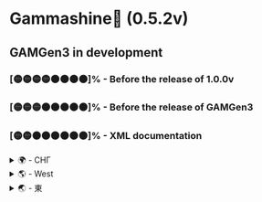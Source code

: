 # Gammashine💛 (0.5.2v)
##  GAMGen3 in development

### [🟡🟡🟡🟡⚫⚫⚫⚫]% - Before the release of 1.0.0v  
### [🟡🟡🟡⚫⚫⚫⚫⚫]% - Before the release of GAMGen3  
### [🟡🟡⚫⚫⚫⚫⚫⚫]% - XML documentation    

<details>
  <summary>🌍 - СНГ</summary>

💛 Кошачья библиотчека в совокупе с системой GAM - Модульная архитектура Гаммы.
- Данная библиотека сделана любителем для собственных нужд и своих идей. Библиотека открыта для любого желающего, если вам понравится моя концепция разработки видеоигр❗❗❗

🔶 Понимание концепции:
- Модульность - Я стараюсь с каждым разом делать больше упор на самобытность всех систем, так как у меня все состоит из модулей
- Изменчивость - В системе я предусматриваю изменчивость всего, чего я могу реализовать. Например модули могут менять свое состояние тем самым открывая собственные возможности и повышая производительность без каких либо усилий
- Унификация - Здесь практически везде используются собственный стандарт именования и построения. При построении проекта он сам по себе начинает документировать из-за единоличного API. Есть конечно некоторые механизмы которые выбиваются вне самой системы, но стараюсь их всех подогнать в одну сторону. Практически все унаследовано от интерфейсов, которые используются таким образом, что описывают и стандартизируют проект, если конечно же все написано на Мастермайндах.
- Модифицируемость - Позволяет стараться по минимум изменять или даже добавлять вовсе новый функционал без лишнего затрагивания других мест
- Простота - Система не делается таким образом, чтобы "красоваться" ее сложностью и не пониманию других. Изначально вся задумка и начиналась с того, чтобы упростить написание проектов. Также в системе сложно запутаться, так как в основном она имеет 5 звеньев везде, если вы пишите по ее стандартам. Синхронизация данных может оказаться самой мудренной частью, но если следовать именованию и концепции данных (как описано ниже) - запутанность будет сводится к минимуму.

🔶 Понимание системы:
0) 0_RulecoreSupremind - Вся назовем ее архитектура и ее особенности начинаются отсюда. На самом деле это такая же система (4_Mastermind), но имеет нюанс - он проигрывает другие системы и имеет немного отличий в структуре, так как в системе предусмотренно изменчивость состояний, о чем пойдет речь дальше. По строение и понимаю это тоже самое, что и другие системы. Не смотря на то, что все системы унаследованы от MonoBehaviour, только RulecoreSupremind использует его методы, нежели другие, хотя все системы могут проиграть самих себя.
1) 1_Fold - Данные, они же "Складки" - что намекает на их изменчивость. Изначально концепция всей системы начиналась с модульного оригами, что кстати по сути и остается в ее сердцевине, пусть и не так вызывающе. Отличие данных является в том, что они практически все публичны. Я решила, что к данным пусть будут иметь доступ все, ибо запутаться в этом очень сложно. Также большой акцент на переиспользовании тех же данных, которые имеются в других модулях (2_Module). Данные делятся на 4 вида:
  - Mod2ata - Данные, которые относятся конкретно к модулю для описания его изменчивости (GAMGen3 с модулем - IMultipurposeModulable).
  - Fold - Данные, которые требуются для работы самого модуля, они имеют в себе суть привязанности к самому модулю. Такие данные именуются как - FishFold.
  - Bind - Данные, которые требуются для дополнительной работы модуля извне (суть переиспользования других данных). В дальнейшем их нужно синхронизировать. Такие данные именуются как - FishBind.
  - Info - Данные, которые предоставляются модулем для удобного использования другим системам и модулям, которые в свою очередь становятся Bind-данными. Но есть нюанс - данный тип данных никак не участвует в работе модуля, откуда они были созданы изначально. Такие данные именуются как - FishInformation.
2) 2_Module - Модули нужны для реализации функционала систем. Они имеют очень короткую отвественность и отвечают только за свой контекст. Модули в основном проигрываются системой. Модули в принципе не привязаны кому либо изначально и могут быть проиграны где угодно, так как система унифицирована. Модули содержат минимум двое данных - Mod2ata и Fold. У модулей есть довольно общирный набор типов этих самых модулей:
  - IModulable - Является основой всех остальных модулей. Имеет в себе два метода - Коллекции (Collection();) и Уничтожения (Elimination();).
  - IRegularModulable : IModulable - Также является основой, так как в себе имеет метод проигрывания - Playback();.
  - IUniversalModulable : IModulable - Модуль из GAMGen2, который имеет в себе преопределенные данные для его изменчивости. Является таким началом для построения системы для GAMGen2
  - IPlayableModulable : IRegularModulable - Основной модуль из GAMGen2, который также имеет набор данных аналогичный как у IUniversalModulable. Позволяет проигрывать функционал, а также включать или выключать модуль для изменчивости состояния и также позволяет экономить производительность.
  - IMultipurposeModulable<T> : IRegularModulable - Основной модуль уже из GAMGen3 для построения собственных модулей, который в свою очередь стал по истине универсальным. Данный модуль можно сказать является заменой модулей из GAMGen2, который предоставляет больше гибкости, пусть с меньшей конкреткой
  - IMainstreamModulable : IMultipurposeModulable<T> - Главный модуль GAMGen3, на который идет акцент всех основных систем и построения других проектов соотвественно. Под капотом это преопределенный модуль которые имеет в себе уже определнный набор данных и пару новых методов для более гибкой работы с ними. Shutdown(); - данный метод позволяет удобно перенести логику того, когда модуль был выключен. Lightback(); - интересный метод с новой концепцией которая вытекла из того нюанса, что система благодаря выключению модулей в подходящие моменты может повысить производительность. Я пошла дальше и сделала "легковесный" проигрываемый модуль, который может запуститься после основной логики из Playback и уже у себя крутить более легкий функционал или даже просто передавать данные для правильной работы других модулей без лишних расчетов.
3) 3_Manifold (Collector) - Коллекторы можно назвать как специальные данные для конкретной системы. В нем содержится список всех модулей и данных, которые нужны самой системе. Дальше будет ясно зачем. Также в нем есть метод Changeover(); который позволяет коллекционировать новые модули, удалять и другие возможности которые предоставит пользователь. Коллектор может принимать в себя разные перечисления (enum) для реализации своего функционала. Например RulecoreSupremind имеет свою реализацию, более простую чем у стандартизации других систем
4) 4_Mastermind - Системы, которые сообственно и управляют своими модулями и данными которые содержатся в его Коллекторе. На самом деле система это такой же модуль, он даже унаследован от него, но он позволяет подготовить и правильно синхронизировать данные между модулями и даже системами если есть такая необходимость с помощью механизма переиспользования данных не имея прямых ссылок с другими системами. Системы друг о друге ничего не знают
5) 5_Controllable - Состояния (они же enumeration) которые выполняют чуть ли не половину работы всей системы. В моей назовем ее архитектуре, а я бы назвала это все же системой - основной упор на контроль состояний. Состояния не только позволяют менять менять что-то, как например проигрывать ли модуль или нет, но еще одной концепцией у меня это являюется как "Изменения и привязанность на кончиках пальцев", где разные состояния могут конвертироваться в другие которые понимает конкретная система и тем самым передавая не данные, а условное состояние. Можно сказать что высшая форма управлением между собой является именно на состоянии, а не данными - это более примитивный и грубый способ синхронизации. Как ни странно, но для автоматизации и работы с ними есть Оригамма Supervision, которая отвечает за управлением разных состояний и их конвертаций для общения разных систем
6) 6s_Origamma - Оригами или же ОриГамма являются необычным функционалом который выделяется на фоне всей системы. Они работают по принципу коллекций и выглядят как классическая реализация класса/структуры. Одной из особенностей их в том, что функционал у них фиксированный, когда у системы концепция изменчивости.
7) 7s_Actress - Актрисы являются также выбивающимся подспорием системы. Это полу-унифицированные интерфейсы для "обогащения" модуля или для универсальной замены части функционала у модуля. Также является чем-то классическим, нежели чем у меня. Это гибридный механизм позволяющий делать реализации еще гибче. Вообще актрисы были задуманы как отдельная система, но по итогу стала частью GAM.
8) 8m_Machine - Изначально я планировала сделать что-то более большим, но машины являются статической реализацией опреденного функционала (static).
  
</details>

<details>
  <summary>🌎 - West</summary>

💛 The cat library in conjunction with the GAM system is a modular architecture of Gamma.
- This library is made by an amateur for his own needs and his own ideas. The library is open to anyone, if you like my video game development concept.

Understanding the concept:
- Modularity - Every time I try to put more emphasis on the originality of all systems, since everything consists of modules
- Variability - In the system, I envisage the variability of everything that I can implement. For example, modules can change their state, thereby opening up their own capabilities and increasing productivity without any effort
- Unification - Here, almost everywhere, their own naming and construction standard is used. When building a project, it starts documenting itself because of the sole API. Of course, there are some mechanisms that are knocked out outside the system itself, but I try to fit them all in one direction. Almost everything is inherited from the interfaces, which are used in such a way that they describe and standardize the project, unless of course everything is written in the Masterminds.
- Modifiability - Allows you to try to change or even add new functionality at a minimum without unnecessarily affecting other places
- Simplicity - The system is not made in such a way as to "show off" its complexity and not be understood by others. Initially, the whole idea began with making it easier to write projects. It is also difficult to get confused in the system, since it basically has 5 links everywhere if you write according to its standards. Data synchronization may be the trickiest part, but if you follow the naming and concept of the data (as described below), the confusion will be minimized.

🔶 Understanding the system:
0) 0_RulecoreSupremind - Let's call its entire architecture and its features start from here. In fact, this is the same system (4_Mastermind), but it has a nuance - it loses to other systems and has few differences in structure, since the system provides for variability of states, which will be discussed further. By structure and understanding, this is the same as other systems. Despite the fact that all systems are inherited from MonoBehaviour, only RulecoreSupremind uses its methods rather than others, although all systems can lose themselves.
1) 1_Fold - Data, they are also "Folds" - which hints at their variability. Initially, the concept of the entire system began with modular origami, which, by the way, remains at its core, albeit not so defiantly. The difference between the data is that they are almost all public. I decided that everyone should have access to the data, because it is very difficult to get confused in this. There is also a great emphasis on reusing the same data that is available in other modules (2_Module). The data is divided into 4 types:
  - Mod2ata - Data that refers specifically to the module to describe its variability (GAMGen3 with the module - IMultipurposeModulable).
  - Fold - The data that is required for the operation of the module itself, they have the essence of attachment to the module itself. Such data is referred to as - FishFold.
  - Bind - Data that is required for additional work of the module from the outside (the essence of reusing other data). In the future, they need to be synchronized. Such data is referred to as - FishBind.
  - Info - Data that is provided by the module for convenient use by other systems and modules, which in turn become Bind data. But there is a caveat - this type of data does not participate in the work of the module in any way, from where they were originally created. Such data is referred to as - FishInformation.
2) 2_Module - Modules are needed to implement the functionality of the systems. They have a very short responsibility and are responsible only for their context. Modules are mostly played by the system. In principle, the modules are not tied to anyone initially and can be played anywhere, since the system is unified. The modules contain at least two data - Mod2ata and Fold. Modules have a fairly general set of types of these modules:
  - IModulable - Is the basis of all other modules. It has two methods - Collection (Collection();) and Destruction (Elimination();).
  - IRegularModulable : IModulable - Is also the basis, since it has a playback method - Playback();.
  - IUniversalModulable : IModulable is a module from GAMGen2 that has pre-defined data for its variability. It is such a start for building a system for GAMGen2
  - IPlayableModulable : IRegularModulable is the main module from GAMGen2, which also has a data set similar to that of IUniversalModulable. It allows you to play the functionality, as well as turn on or off the module for state variability and also allows you to save performance.
  - IMultipurposeModulable<T> : IRegularModulable is the main module already from GAMGen3 for building its own modules, which in turn has become truly universal. This module can be said to be a replacement for modules from GAMGen2, which provides more flexibility, albeit with less specificity
  - IMainstreamModulable : IMultipurposeModulable<T> is the main module of GAMGen3, which is the focus of all major systems and the construction of other projects accordingly. Under the hood, this is a pre-defined module that has an already defined set of data and a couple of new methods for working with them more flexibly. Shutdown(); - this method allows you to conveniently transfer the logic of when the module was turned off. Lightback(); is an interesting method with a new concept that follows from the nuance that the system can improve performance by turning off modules at appropriate times. I went further and made a "lightweight" playable module that can start after the basic logic from the Playback and already turn on lighter functionality or even just transfer data for the correct operation of other modules without unnecessary calculations.
3) 3_Manifold (Collector) - Collectors can be named as special data for a specific system. It contains a list of all modules and data that the system itself needs. Then it will be clear why. It also has a Changeover() method; which allows you to collect new modules, delete and other features that the user will provide. The collector can accept different enumerations (enums) to implement its functionality. For example, RulecoreSupremind has its own implementation, simpler than the standardization of other systems
4) 4_Mastermind - Systems that properly manage their modules and the data contained in its Collector. In fact, the system is the same module, it is even inherited from it, but it allows you to prepare and correctly synchronize data between modules and even systems, if necessary, using a data reuse mechanism without having direct links with other systems. The systems don't know anything about each other
5) 5_Controllable - States (aka enumeration) that perform almost half of the work of the entire system. In my architecture, let's call it, but I would still call it a system - the main focus is on state control. States not only allow you to change something, such as whether to play a module or not, but another concept for me is "Changes and attachment at your fingertips", where different states can be converted into others that a particular system understands and thereby transmitting not data, but a conditional state. It can be said that the highest form of control among themselves is based on the state, and not on data - this is a more primitive and crude way of synchronization. Strangely enough, but for automation and working with them there is Origamma Supervision, which is responsible for managing different states and their conversions for communication between different systems
6) 6s_Origamma - Origami or OriGamma is an unusual functionality that stands out against the background of the entire system. They work on the principle of collections and look like a classic implementation of a class/structures. One of their features is that their functionality is fixed when the system has a concept of variability.
7) 7s_Actress - Actresses are also an outstanding tool of the system. These are semi-unified interfaces for "enriching" the module or for universal replacement of a part of the module's functionality. It is also something classic, rather than what I have. This is a hybrid mechanism that allows you to make implementations even more flexible. In general, actresses were conceived as a separate system, but eventually became part of GAM.
8) 8m_Machine - Initially I planned to make something bigger, but the machines are a static implementation of a certain functionality (static).
</details>

<details>
  <summary>🌏 - 東</summary>
</details>
